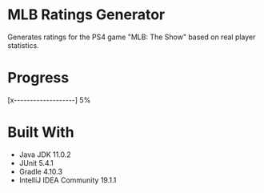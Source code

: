 # MLB Ratings Generator
Generates ratings for the PS4 game "MLB: The Show" based on real player statistics.

# Progress
[x-------------------] 5%

# Built With
- Java JDK 11.0.2
- JUnit 5.4.1
- Gradle 4.10.3
- IntelliJ IDEA Community 19.1.1
